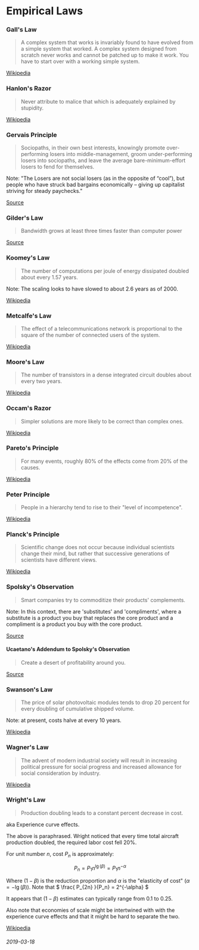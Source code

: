 Empirical Laws
===

### Gall's Law

> A complex system that works is invariably found to have evolved from a simple system that worked. A complex system designed from scratch never works and cannot be patched up to make it work. You have to start over with a working simple system.

[Wikipedia](https://en.wikipedia.org/wiki/John_Gall_(author))

### Hanlon's Razor

> Never attribute to malice that which is adequately explained by stupidity.

[Wikipedia](https://en.wikipedia.org/wiki/Hanlon%27s_razor)

### Gervais Principle

> Sociopaths, in their own best interests, knowingly promote over-performing losers into middle-management, groom under-performing losers into sociopaths, and leave the average bare-minimum-effort losers to fend for themselves.

Note: "The Losers are not social losers (as in the opposite of “cool”), but people who have struck bad bargains economically – giving up capitalist striving for steady paychecks."

[Source](https://www.ribbonfarm.com/2009/10/07/the-gervais-principle-or-the-office-according-to-the-office/)

### Gilder's Law

> Bandwidth grows at least three times faster than computer power

[Source](https://www.netlingo.com/word/gilders-law.php)

### Koomey's Law

> The number of computations per joule of energy dissipated doubled about every 1.57 years.

Note: The scaling looks to have slowed to about 2.6 years as of 2000.

[Wikipedia](https://en.wikipedia.org/wiki/Koomey%27s_law)

### Metcalfe's Law

> The effect of a telecommunications network is proportional to the square of the number of connected users of the system.

[Wikipedia](https://en.wikipedia.org/wiki/Metcalfe's_law)


### Moore's Law

> The number of transistors in a dense integrated circuit doubles about every two years.

[Wikipedia](https://en.wikipedia.org/wiki/Moore's_law)

### Occam's Razor

> Simpler solutions are more likely to be correct than complex ones.

[Wikipedia](https://en.wikipedia.org/wiki/Occam%27s_razor)

### Pareto's Principle

> For many events, roughly 80% of the effects come from 20% of the causes.

[Wikipedia](https://en.wikipedia.org/wiki/Pareto_principle)


### Peter Principle

>  People in a hierarchy tend to rise to their "level of incompetence".

[Wikipedia](https://en.wikipedia.org/wiki/Peter_principle)

### Planck's Principle

> Scientific change does not occur because individual scientists change their mind, but rather that successive generations of scientists have different views.

[Wikipedia](https://en.wikipedia.org/wiki/Planck%27s_principle)

### Spolsky's Observation

> Smart companies try to commoditize their products' complements.

Note: In this context, there are 'substitutes' and 'compliments', where
a substitute is a product you buy that replaces the core product and a compliment
is a product you buy with the core product.

[Source](https://www.gwern.net/Complement)

#### Ucaetano's Addendum to Spolsky's Observation

> Create a desert of profitability around you.

[Source](https://news.ycombinator.com/item?id=17048329)

### Swanson's Law

>  The price of solar photovoltaic modules tends to drop 20 percent for every doubling of cumulative shipped volume.

Note: at present, costs halve at every 10 years.

[Wikipedia](https://en.wikipedia.org/wiki/Swanson's_law)

### Wagner's Law

> The advent of modern industrial society will result in increasing political pressure for social progress and increased allowance for social consideration by industry.

[Wikipedia](https://en.wikipedia.org/wiki/Wagner%27s_law)

### Wright's Law

> Production doubling leads to a constant percent decrease in cost.

aka Experience curve effects.

The above is paraphrased.
Wright noticed that every time total aircraft production doubled, the required labor cost fell 20%.

For unit number $n$, cost $P_n$ is approximately:

$$
P_n = P_1 n^{ \lg(\beta) } = P_1 n^{-\alpha}
$$

Where $(1-\beta)$ is the reduction proportion and $\alpha$ is the "elasticity of cost" ($\alpha = -\lg(\beta)$).
Note that $ \frac{ P_{2n} }{P_n} = 2^{-\alpha} $

It appears that $(1-\beta)$ estimates can typically range from $0.1$ to $0.25$.

Also note that economies of scale might be intertwined with with the experience curve effects and that it might be hard to separate the two.

[Wikipedia](https://en.wikipedia.org/wiki/Experience_curve_effects)


###### 2019-03-18
